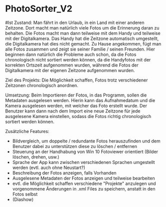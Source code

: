 # PhotoSorter_V2
#Ist Zustand:
Man fährt in den Urlaub, in ein Land mit einer anderen Zeitzone. Dort macht man natürlich viele Fotos um die Erinnerung daran zu behalten.
Die Fotos macht man dann teilweise mit dem Handy und teilweise mit der Digitalkamera. Das Handy hat die Zeitzone automatisch umgestellt,
die Digitalkamera hat dies nicht gemacht.
Zu Hause angekommen, fügt man alle Fotos zusammen und zeigt sie seiner Familie / seinen Freunden. Hier beginnen dann natürlich die
Probleme auch schon, da die Fotos chronologisch nicht sortiert werden können, da die Handyfotos mit der korrekten Ortszeit aufgenommen
wurden, während die Fotos der Digitalkamera mit der eigenen Zeitzone aufgenommen wurden.

Ziel des Projekts:
Die Möglichkeit schaffen, Fotos trotz verschiedener Zeitzonen chronologisch anordnen.

Umsetzung:
Beim Importieren der Fotos, in das Programm, sollen die Metadaten ausgelesen werden. Hierin kann das Aufnahmedatum und die Kamera
ausgelesen werden, mit welcher das Foto erstellt wurde. Der Benutzer kann dann nach dem Import eine neue Zeitzone für jede ausgelesene
Kamera einstellen, sodass die Fotos richtig chronologisch sortiert werden können.

Zusätzliche Features:
 - Bildvergleich, um doppelte / redundante Fotos herauszufinden und dem Benutzer dabei zu unterstützen diese zu löschen / entfernen
 - Steuerung an der Handhabung von Win 10 Fotoviewer orientiert (Bilder löschen, drehen, usw.)
 - Sprache der App kann zwischen verschiedenen Sprachen umgestellt werden (evtl. auch ohne Neustart?)
 - Beschreibung der Fotos anzeigen, falls Vorhanden
 - Ausgelesene Metadaten der Fotos anzeigen und teilweise bearbeiten
 - evtl. die Möglichkeit schaffen verschiedene "Projekte" anzulegen und vorgenommene Änderungen in .xml Files zu speichern, anstatt in
   den Fotos selbst
 - (Diashow)
